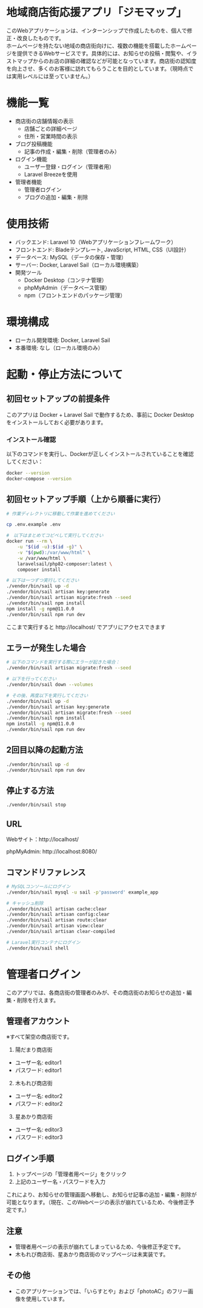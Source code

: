 # 地域商店街応援アプリ「ジモマップ」
このWebアプリケーションは、インターンシップで作成したものを、個人で修正・改良したものです。  
ホームページを持たない地域の商店街向けに、複数の機能を搭載したホームページを提供できるWebサービスです。具体的には、お知らせの投稿・閲覧や、イラストマップからのお店の詳細の確認などが可能となっています。商店街の認知度を向上させ、多くのお客様に訪れてもらうことを目的としています。（現時点では実用レベルには至っていません。）

# 機能一覧
- 商店街の店舗情報の表示
  - 店舗ごとの詳細ページ
  - 住所・営業時間の表示
- ブログ投稿機能
  - 記事の作成・編集・削除（管理者のみ）
- ログイン機能
  - ユーザー登録・ログイン（管理者用）
  - Laravel Breezeを使用
- 管理者機能
  - 管理者ログイン
  - ブログの追加・編集・削除

# 使用技術
- バックエンド: Laravel 10（Webアプリケーションフレームワーク）
- フロントエンド: Bladeテンプレート, JavaScript, HTML, CSS（UI設計）
- データベース: MySQL（データの保存・管理）
- サーバー: Docker, Laravel Sail（ローカル環境構築）
- 開発ツール
  - Docker Desktop（コンテナ管理）
  - phpMyAdmin（データベース管理）
  - npm（フロントエンドのパッケージ管理）

# 環境構成
- ローカル開発環境: Docker, Laravel Sail
- 本番環境: なし（ローカル環境のみ）

# 起動・停止方法について
## 初回セットアップの前提条件
このアプリは Docker + Laravel Sail で動作するため、事前に Docker Desktop をインストールしておく必要があります。

### インストール確認
以下のコマンドを実行し、Dockerが正しくインストールされていることを確認してください：
```sh
docker --version
docker-compose --version
```

## 初回セットアップ手順（上から順番に実行）
```sh
# 作業ディレクトリに移動して作業を進めてください 

cp .env.example .env

#　以下はまとめてコピペして実行してください
docker run --rm \
    -u "$(id -u):$(id -g)" \
    -v "$(pwd):/var/www/html" \
    -w /var/www/html \
    laravelsail/php82-composer:latest \
    composer install

# 以下は一つずつ実行してください
./vendor/bin/sail up -d
./vendor/bin/sail artisan key:generate
./vendor/bin/sail artisan migrate:fresh --seed
./vendor/bin/sail npm install
npm install -g npm@11.0.0
./vendor/bin/sail npm run dev
```

ここまで実行すると http://localhost/ でアプリにアクセスできます

## エラーが発生した場合
```sh
# 以下のコマンドを実行する際にエラーが起きた場合：
./vendor/bin/sail artisan migrate:fresh --seed

# 以下を行ってください
./vendor/bin/sail down --volumes

# その後、再度以下を実行してください
./vendor/bin/sail up -d
./vendor/bin/sail artisan key:generate
./vendor/bin/sail artisan migrate:fresh --seed
./vendor/bin/sail npm install
npm install -g npm@11.0.0
./vendor/bin/sail npm run dev
```

## 2回目以降の起動方法
```sh
./vendor/bin/sail up -d
./vendor/bin/sail npm run dev
```

## 停止する方法
```sh
./vendor/bin/sail stop
```

## URL
Webサイト：http://localhost/

phpMyAdmin: http://localhost:8080/

## コマンドリファレンス
```sh
# MySQLコンソールにログイン
./vendor/bin/sail mysql -u sail -p'password' example_app

# キャッシュ削除
./vendor/bin/sail artisan cache:clear
./vendor/bin/sail artisan config:clear
./vendor/bin/sail artisan route:clear
./vendor/bin/sail artisan view:clear
./vendor/bin/sail artisan clear-compiled

# Laravel実行コンテナにログイン
./vendor/bin/sail shell
```

# 管理者ログイン
このアプリでは、各商店街の管理者のみが、その商店街のお知らせの追加・編集・削除を行えます。

## 管理者アカウント

※すべて架空の商店街です。

1. 陽だまり商店街
- ユーザー名: editor1
- パスワード: editor1

2. 木もれび商店街
- ユーザー名: editor2
- パスワード: editor2

3. 星あかり商店街
- ユーザー名: editor3
- パスワード: editor3

## ログイン手順
1. トップページの「管理者用ページ」をクリック
2. 上記のユーザー名・パスワードを入力

これにより、お知らせの管理画面へ移動し、お知らせ記事の追加・編集・削除が可能となります。（現在、このWebページの表示が崩れているため、今後修正予定です。）

## 注意
- 管理者用ページの表示が崩れてしまっているため、今後修正予定です。
- 木もれび商店街、星あかり商店街のマップページは未実装です。

## その他
- このアプリケーションでは、「いらすとや」および「photoAC」のフリー画像を使用しています。